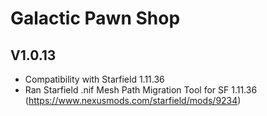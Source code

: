 # Galactic Pawn Shop

## V1.0.13
* Compatibility with Starfield 1.11.36
* Ran Starfield .nif Mesh Path Migration Tool for SF 1.11.36 (https://www.nexusmods.com/starfield/mods/9234)